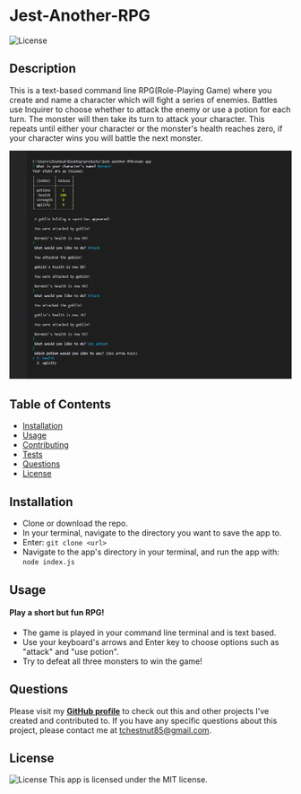 
  # Jest-Another-RPG
  ![License](https://img.shields.io/badge/License%3A-MIT-blue.svg)

  ## Description
  This is a text-based command line RPG(Role-Playing Game) where you create and name a character which will fight a series of enemies. Battles use Inquirer to choose whether to attack the enemy or use a potion for each turn. The monster will then take its turn to attack your character. This repeats until either your character or the monster's health reaches zero, if your character wins you will battle the next monster.

  ![Screenshot of command-line-RPG](./assets/images/screenshot-1.JPG)

  ## Table of Contents
  * [Installation](#installation)
  * [Usage](#usage)
  * [Contributing](#contributing)
  * [Tests](#tests)
  * [Questions](#questions)
  * [License](#license)  

  ## Installation
  - Clone or download the repo.
  - In your terminal, navigate to the directory you want to save the app to.
  - Enter: ```git clone <url>``` 
  - Navigate to the app's directory in your terminal, and run the app with: ```node index.js```

  ## Usage
  #### Play a short but fun RPG!
  - The game is played in your command line terminal and is text based.
  - Use your keyboard's arrows and Enter key to choose options such as "attack" and "use potion".
  - Try to defeat all three monsters to win the game!

  ## Questions
  Please visit my **[GitHub profile](https://github.com/tchestnut85/)** to check out this and other projects I've created and contributed to.
  If you have any specific questions about this project, please contact me at <tchestnut85@gmail.com>.

  ## License
  ![License](https://img.shields.io/badge/License%3A-MIT-blue.svg)
  This app is licensed under the MIT license.